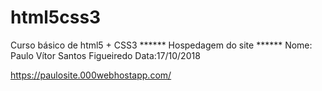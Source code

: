 # html5css3
Curso básico de html5 + CSS3
****** Hospedagem do site ******
Nome: Paulo Vítor Santos Figueiredo
Data:17/10/2018

https://paulosite.000webhostapp.com/
